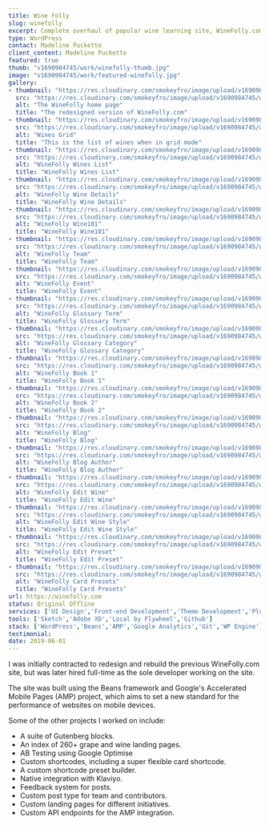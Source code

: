 ```yaml
---
title: Wine Folly
slug: winefolly
excerpt: Complete overhaul of popular wine learning site, WineFolly.com.
type: WordPress
contact: Madeline Puckette
client_content: Madeline Puckette
featured: true
thumb: "v1690984745/work/winefolly-thumb.jpg"
image: "v1690984745/work/featured-winefolly.jpg"
gallery:
- thumbnail: "https://res.cloudinary.com/smokeyfro/image/upload/v1690984745/work/winefolly-home-thumb.jpg"
  src: "https://res.cloudinary.com/smokeyfro/image/upload/v1690984745/work/winefolly-home.jpg"
  alt: "The WineFolly home page"
  title: "The redesigned version of WineFolly.com"
- thumbnail: "https://res.cloudinary.com/smokeyfro/image/upload/v1690984745/work/winefolly-wines-grid-thumb.jpg"
  src: "https://res.cloudinary.com/smokeyfro/image/upload/v1690984745/work/winefolly-wines-grid.jpg"
  alt: "Wines Grid"
  title: "This is the list of wines when in grid mode"
- thumbnail: "https://res.cloudinary.com/smokeyfro/image/upload/v1690984745/work/winefolly-wines-list-thumb.jpg"
  src: "https://res.cloudinary.com/smokeyfro/image/upload/v1690984745/work/winefolly-wines-list.jpg"
  alt: "WineFolly Wines List"
  title: "WineFolly Wines List"
- thumbnail: "https://res.cloudinary.com/smokeyfro/image/upload/v1690984745/work/winefolly-wine-details-thumb.jpg"
  src: "https://res.cloudinary.com/smokeyfro/image/upload/v1690984745/work/winefolly-wine-details.jpg"
  alt: "WineFolly Wine Details"
  title: "WineFolly Wine Details"
- thumbnail: "https://res.cloudinary.com/smokeyfro/image/upload/v1690984745/work/winefolly-wine101-thumb.jpg"
  src: "https://res.cloudinary.com/smokeyfro/image/upload/v1690984745/work/winefolly-wine101.jpg"
  alt: "WineFolly Wine101"
  title: "WineFolly Wine101"
- thumbnail: "https://res.cloudinary.com/smokeyfro/image/upload/v1690984745/work/winefolly-team-thumb.jpg"
  src: "https://res.cloudinary.com/smokeyfro/image/upload/v1690984745/work/winefolly-team.jpg"
  alt: "WineFolly Team"
  title: "WineFolly Team"
- thumbnail: "https://res.cloudinary.com/smokeyfro/image/upload/v1690984745/work/winefolly-event-thumb.jpg"
  src: "https://res.cloudinary.com/smokeyfro/image/upload/v1690984745/work/winefolly-event.jpg"
  alt: "WineFolly Event"
  title: "WineFolly Event"
- thumbnail: "https://res.cloudinary.com/smokeyfro/image/upload/v1690984745/work/winefolly-glossary-term-thumb.jpg"
  src: "https://res.cloudinary.com/smokeyfro/image/upload/v1690984745/work/winefolly-glossary-term.jpg"
  alt: "WineFolly Glossary Term"
  title: "WineFolly Glossary Term"
- thumbnail: "https://res.cloudinary.com/smokeyfro/image/upload/v1690984745/work/winefolly-glossary-category-thumb.jpg"
  src: "https://res.cloudinary.com/smokeyfro/image/upload/v1690984745/work/winefolly-glossary-category.jpg"
  alt: "WineFolly Glossary Category"
  title: "WineFolly Glossary Category"
- thumbnail: "https://res.cloudinary.com/smokeyfro/image/upload/v1690984745/work/winefolly-book1-thumb.jpg"
  src: "https://res.cloudinary.com/smokeyfro/image/upload/v1690984745/work/winefolly-book1.jpg"
  alt: "WineFolly Book 1"
  title: "WineFolly Book 1"
- thumbnail: "https://res.cloudinary.com/smokeyfro/image/upload/v1690984745/work/winefolly-book2-thumb.jpg"
  src: "https://res.cloudinary.com/smokeyfro/image/upload/v1690984745/work/winefolly-book2.jpg"
  alt: "WineFolly Book 2"
  title: "WineFolly Book 2"
- thumbnail: "https://res.cloudinary.com/smokeyfro/image/upload/v1690984745/work/winefolly-blog-thumb.jpg"
  src: "https://res.cloudinary.com/smokeyfro/image/upload/v1690984745/work/winefolly-blog.jpg"
  alt: "WineFolly Blog"
  title: "WineFolly Blog"
- thumbnail: "https://res.cloudinary.com/smokeyfro/image/upload/v1690984745/work/winefolly-author-thumb.jpg"
  src: "https://res.cloudinary.com/smokeyfro/image/upload/v1690984745/work/winefolly-author.jpg"
  alt: "WineFolly Blog Author"
  title: "WineFolly Blog Author"
- thumbnail: "https://res.cloudinary.com/smokeyfro/image/upload/v1690984745/work/winefolly-admin-edit-wine-thumb.jpg"
  src: "https://res.cloudinary.com/smokeyfro/image/upload/v1690984745/work/winefolly-admin-edit-wine.jpg"
  alt: "WineFolly Edit Wine"
  title: "WineFolly Edit Wine"
- thumbnail: "https://res.cloudinary.com/smokeyfro/image/upload/v1690984745/work/winefolly-admin-edit-style-thumb.jpg"
  src: "https://res.cloudinary.com/smokeyfro/image/upload/v1690984745/work/winefolly-admin-edit-style.jpg"
  alt: "WineFolly Edit Wine Style"
  title: "WineFolly Edit Wine Style"
- thumbnail: "https://res.cloudinary.com/smokeyfro/image/upload/v1690984745/work/winefolly-admin-edit-preset-thumb.jpg"
  src: "https://res.cloudinary.com/smokeyfro/image/upload/v1690984745/work/winefolly-admin-edit-preset.jpg"
  alt: "WineFolly Edit Preset"
  title: "WineFolly Edit Preset"
- thumbnail: "https://res.cloudinary.com/smokeyfro/image/upload/v1690984745/work/winefolly-admin-card-presets-thumb.jpg"
  src: "https://res.cloudinary.com/smokeyfro/image/upload/v1690984745/work/winefolly-admin-card-presets.jpg"
  alt: "WineFolly Card Presets"
  title: "WineFolly Card Presets"
url: https://winefolly.com
status: Original Offline
services: ['UI Design','Front-end Development','Theme Development','Plugin Development', 'Gutenberg Development', 'Performance Optimisation']
tools: ['Sketch','Adobe XD','Local by Flywheel','Github']
stack: ['WordPress','Beans','AMP','Google Analytics','Git','WP Engine']
testimonial: 
date: 2019-06-01
---
```

I was initially contracted to redesign and rebuild the previous WineFolly.com site, but was later hired full-time as the sole developer working on the site.

The site was built using the Beans framework and Google's Accelerated Mobile Pages (AMP) project, which aims to set a new standard for the performance of websites on mobile devices. 

Some of the other projects I worked on include:

- A suite of Gutenberg blocks.
- An index of 260+ grape and wine landing pages.
- AB Testing using Google Optimise
- Custom shortcodes, including a super flexible card shortcode.
- A custom shortcode preset builder.
- Native integration with Klaviyo.
- Feedback system for posts.
- Custom post type for team and contributors.
- Custom landing pages for different initiatives.
- Custom API endpoints for the AMP integration.